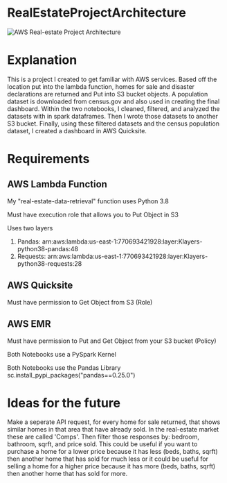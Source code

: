 # RealEstateProjectArchitecture

![AWS Real-estate Project Architecture](https://user-images.githubusercontent.com/73848656/168917513-56982bb7-98a7-4006-892c-db930b032071.JPG)

# Explanation
This is a project I created to get familiar with AWS services. Based off the location put into the lambda function, homes for sale and disaster declarations are returned and Put into S3 bucket objects. A population dataset is downloaded from census.gov and also used in creating the final dashboard. Within the two notebooks, I cleaned, filtered, and analyzed the datasets with in spark dataframes. Then I wrote those datasets to another S3 bucket. Finally, using these filtered datasets and the census population dataset, I created a dashboard in AWS Quicksite.

# Requirements
## AWS Lambda Function
My "real-estate-data-retrieval" function uses Python 3.8

Must have execution role that allows you to Put Object in S3

Uses two layers 
  1. Pandas: arn:aws:lambda:us-east-1:770693421928:layer:Klayers-python38-pandas:48
  2. Requests: arn:aws:lambda:us-east-1:770693421928:layer:Klayers-python38-requests:28

## AWS Quicksite

Must have permission to Get Object from S3 (Role)

## AWS EMR
Must have permission to Put and Get Object from your S3 bucket (Policy)

Both Notebooks use a PySpark Kernel 

Both Notebooks use the Pandas Library
  sc.install_pypi_packages("pandas==0.25.0")

# Ideas for the future

Make a seperate API request, for every home for sale returned, that shows similar homes in that area that have already sold. In the real-estate market these are called 'Comps'. Then filter those responses by: bedroom, bathroom, sqrft, and price sold. This could be useful if you want to purchase a home for a lower price because it has less (beds, baths, sqrft) then another home that has sold for much less or it could be useful for selling a home for a higher price because it has more (beds, baths, sqrft) then another home that has sold for more.

